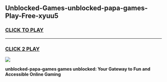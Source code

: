 
## Unblocked-Games-unblocked-papa-games-Play-Free-xyuu5
<h3>
<a href="https://premium76.site?title=unblocked-papa-games&ref=22A">CLICK TO PLAY</a></h3>
<hr>

<h3>
<a href="https://premium76.site?title=unblocked-papa-games&ref=22A">CLICK 2 PLAY</a>
  
</h3>

<a href="https://premium76.site?title=unblocked-papa-games&ref=22A"><img src="https://clearcache.store/games.png"></a>


**unblocked-papa-games games unblocked: Your Gateway to Fun and Accessible Online Gaming**
